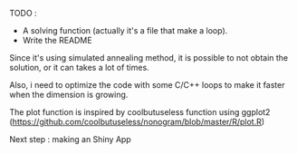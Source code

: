 
TODO : 
- A solving function (actually it's a file that make a loop).
- Write the README

Since it's using simulated annealing method, it is possible to not obtain the solution, or it can takes a lot of times. 

Also, i need to optimize the code with some C/C++ loops to make it faster when the dimension is growing. 

The plot function is inspired by coolbutuseless function using ggplot2 (https://github.com/coolbutuseless/nonogram/blob/master/R/plot.R)

Next step : making an Shiny App 
